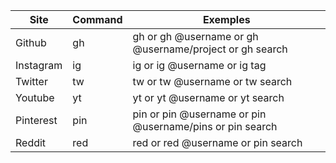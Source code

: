 | Site | Command | Exemples |
|-----------|-----------|-----------|
| Github    |          gh  | gh or gh @username or gh @username/project or gh search  |
| Instagram |     ig    | ig or ig @username or ig tag                                |
| Twitter   |     tw    | tw or tw @username or tw search                             |
| Youtube   |     yt    | yt or yt @username or yt search                             |
| Pinterest   |     pin    | pin or pin @username or pin @username/pins or pin search |
| Reddit   |     red    | red or red @username or pin search |
